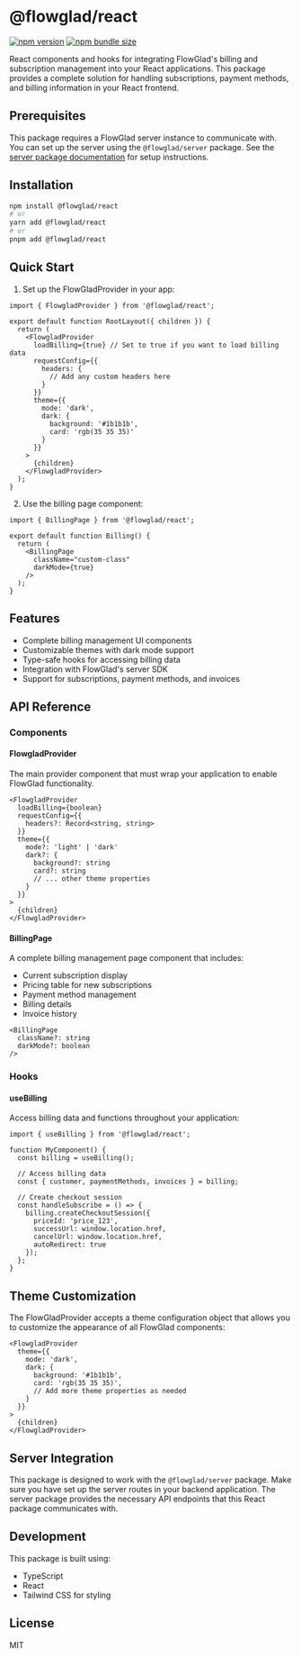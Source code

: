 # @flowglad/react

[![npm version](https://img.shields.io/npm/v/@flowglad/react.svg)](https://www.npmjs.com/package/@flowglad/react)
[![npm bundle size](https://img.shields.io/bundlephobia/min/@flowglad/react)](https://bundlephobia.com/package/@flowglad/react)

React components and hooks for integrating FlowGlad's billing and subscription management into your React applications. This package provides a complete solution for handling subscriptions, payment methods, and billing information in your React frontend.

## Prerequisites

This package requires a FlowGlad server instance to communicate with. You can set up the server using the `@flowglad/server` package. See the [server package documentation](https://www.npmjs.com/package/@flowglad/server) for setup instructions.

## Installation

```bash
npm install @flowglad/react
# or
yarn add @flowglad/react
# or
pnpm add @flowglad/react
```

## Quick Start

1. Set up the FlowGladProvider in your app:

```tsx
import { FlowgladProvider } from '@flowglad/react';

export default function RootLayout({ children }) {
  return (
    <FlowgladProvider
      loadBilling={true} // Set to true if you want to load billing data
      requestConfig={{
        headers: {
          // Add any custom headers here
        }
      }}
      theme={{
        mode: 'dark',
        dark: {
          background: '#1b1b1b',
          card: 'rgb(35 35 35)'
        }
      }}
    >
      {children}
    </FlowgladProvider>
  );
}
```

2. Use the billing page component:

```tsx
import { BillingPage } from '@flowglad/react';

export default function Billing() {
  return (
    <BillingPage 
      className="custom-class" 
      darkMode={true}
    />
  );
}
```

## Features

- Complete billing management UI components
- Customizable themes with dark mode support
- Type-safe hooks for accessing billing data
- Integration with FlowGlad's server SDK
- Support for subscriptions, payment methods, and invoices

## API Reference

### Components

#### FlowgladProvider

The main provider component that must wrap your application to enable FlowGlad functionality.

```tsx
<FlowgladProvider
  loadBilling={boolean}
  requestConfig={{
    headers?: Record<string, string>
  }}
  theme={{
    mode?: 'light' | 'dark'
    dark?: {
      background?: string
      card?: string
      // ... other theme properties
    }
  }}
>
  {children}
</FlowgladProvider>
```

#### BillingPage

A complete billing management page component that includes:
- Current subscription display
- Pricing table for new subscriptions
- Payment method management
- Billing details
- Invoice history

```tsx
<BillingPage
  className?: string
  darkMode?: boolean
/>
```

### Hooks

#### useBilling

Access billing data and functions throughout your application:

```tsx
import { useBilling } from '@flowglad/react';

function MyComponent() {
  const billing = useBilling();
  
  // Access billing data
  const { customer, paymentMethods, invoices } = billing;
  
  // Create checkout session
  const handleSubscribe = () => {
    billing.createCheckoutSession({
      priceId: 'price_123',
      successUrl: window.location.href,
      cancelUrl: window.location.href,
      autoRedirect: true
    });
  };
}
```

## Theme Customization

The FlowGladProvider accepts a theme configuration object that allows you to customize the appearance of all FlowGlad components:

```tsx
<FlowgladProvider
  theme={{
    mode: 'dark',
    dark: {
      background: '#1b1b1b',
      card: 'rgb(35 35 35)',
      // Add more theme properties as needed
    }
  }}
>
  {children}
</FlowgladProvider>
```

## Server Integration

This package is designed to work with the `@flowglad/server` package. Make sure you have set up the server routes in your backend application. The server package provides the necessary API endpoints that this React package communicates with.

## Development

This package is built using:
- TypeScript
- React
- Tailwind CSS for styling

## License

MIT
